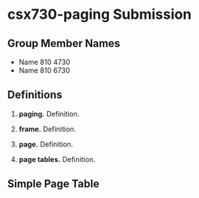 # csx730-paging Submission

## Group Member Names

* Name 810 4730
* Name 810 6730

## Definitions

1. **paging.** Definition.

2. **frame.** Definition.

3. **page.** Definition.

4. **page tables.** Definition.

## Simple Page Table


